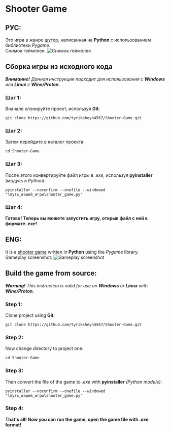 # Shooter Game
## РУС:
Это игра в жанре [шутер](https://ru.wikipedia.org/wiki/%D0%A8%D1%83%D1%82%D0%B5%D1%80), написанная на **Python** с использованием библиотеки *Pygame*.\
Снимок геймплея:
![Снимок геймплея](https://i.ibb.co/px3fr6Y/gameplay-screenshot.jpg)
## Сборка игры из исходного кода
_**Внимание!**_ *Данная инструкция подходит для использования с **Windows** или **Linux** с **Wine/Proton.***
### Шаг 1:
Вначале клонируйте проект, используя **Git**:<br>
```
git clone https://github.com/tyriksheyh4567/Shooter-Game.git
```
### Шаг 2:
Затем перейдите в каталог проекта:
```
cd Shooter-Game
```
### Шаг 3:
После этого конвертируйте файл игры в *.exe*, используя **pyinstaller** _(модуль в Python)_:<br>
```
pyinstaller --noconfirm --onefile --windowed "\путь_вашей_игры\shooter_game.py"
```
### Шаг 4:
**Готово! Теперь вы можете запустить игру, открыв файл с ней в формате _.exe_!**

## ENG:
It is a [shooter game](https://en.wikipedia.org/wiki/Shooter_game) written in **Python** using the *Pygame* library.\
Gameplay screenshot:
![Gameplay screenshot](https://i.ibb.co/px3fr6Y/gameplay-screenshot.jpg)
## Build the game from source:
_**Warning!**_ *This instruction is valid for use on **Windows** or **Linux** with **Wine/Proton.***
### Step 1:
Clone project using **Git**:<br>
```
git clone https://github.com/tyriksheyh4567/Shooter-Game.git
```
### Step 2:
Now change directory to project one:
```
cd Shooter-Game
```
### Step 3:
Then convert the file of the game to *.exe* with **pyinstaller** _(Python module)_:<br>
```
pyinstaller --noconfirm --onefile --windowed "\путь_вашей_игры\shooter_game.py"
```
### Step 4:
**That's all! Now you can run the game, open the game file with _.exe_ format!**
